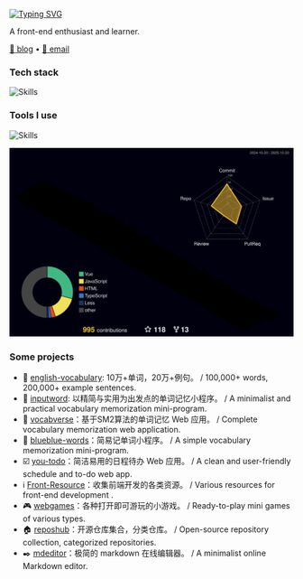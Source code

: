 [![Typing SVG](https://readme-typing-svg.demolab.com?font=Kalam&size=30&duration=3500&pause=1000&color=70A5FD&width=435&lines=Hi+!+I'm+Zheng+Haoyang.%F0%9F%91%8F;You+can+call+me+Hoey.%F0%9F%98%80)](https://git.io/typing-svg)

A front-end enthusiast and learner.

<a href="https://zhenghaoyang.cn" target="_blank">🔗 blog</a> • [📧 email](mailto:zhenghaoyang24@foxmail.com)   

### Tech stack

![Skills](https://skills.syvixor.com/api/icons?i=vue,react,pinia,ts,nodejs,less,express,spring,mysql)

### Tools I use

![Skills](https://skills.syvixor.com/api/icons?i=vscode,chatgpt,webstorm,idea,navicat,pnpm,maven,vercel,apifox)

![](./profile-3d-contrib/profile-night-rainbow.svg)

### Some projects

- 📘 [english-vocabulary](https://github.com/zhenghaoyang24/english-vocabulary): 10万+单词，20万+例句。 / 100,000+ words, 200,000+ example sentences.  
- 📱 [inputword](https://github.com/zhenghaoyang24/inputword): 以精简与实用为出发点的单词记忆小程序。 / A minimalist and practical vocabulary memorization mini-program.
- 🧠 [vocabverse](https://github.com/zhenghaoyang24/vocabverse)：基于SM2算法的单词记忆 Web 应用。 / Complete vocabulary memorization web application.
- 📱 [blueblue-words](https://github.com/zhenghaoyang24/blueblue-words)：简易记单词小程序。 / A simple vocabulary memorization mini-program.
- ☑️ [you-todo](https://github.com/zhenghaoyang24/you-todo)：简洁易用的日程待办 Web 应用。 / A clean and user-friendly schedule and to-do web app.
- ℹ️ [Front-Resource](https://github.com/zhenghaoyang24/Front-Resource)：收集前端开发的各类资源。 / Various resources for front-end development .
- 🎮 [webgames](https://github.com/zhenghaoyang24/webgames)：各种打开即可游玩的小游戏。 / Ready-to-play mini games of various types.
- 🏠 [reposhub](https://github.com/zhenghaoyang24/reposhub)：开源仓库集合，分类仓库。 / Open-source repository collection, categorized repositories.
- ✒️ [mdeditor](https://github.com/zhenghaoyang24/mdeditor)：极简的 markdown 在线编辑器。 / A minimalist online Markdown editor.




